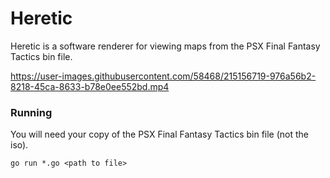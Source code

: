 # Heretic

Heretic is a software renderer for viewing maps from the PSX Final Fantasy Tactics bin file.



https://user-images.githubusercontent.com/58468/215156719-976a56b2-8218-45ca-8633-b78e0ee552bd.mp4



### Running

You will need your copy of the PSX Final Fantasy Tactics bin file (not the iso).

```go run *.go <path to file>```

